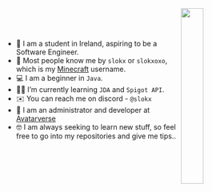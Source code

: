 <img align="right" src="https://github.com/slokxo/Config/assets/121277761/7607e47a-291f-46e1-91bf-e47e3775295d" width=30%>

<br><br>

- :school: I am a student in Ireland, aspiring to be a Software Engineer.
- :wave: Most people know me by `slokx` or `slokxoxo`, which is my [Minecraft](https://minecraft.net/) username.
- :computer: I am a beginner in `Java`.
- :student: I’m currently learning `JDA` and `Spigot API`.
- :envelope: You can reach me on discord - `@slokx`
- :crystal_ball: I am an administrator and developer at [Avatarverse](https://github.com/Avatarverse)
- :nerd_face: I am always seeking to learn new stuff, so feel free to go into my repositories and give me tips..
<br>

